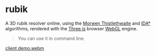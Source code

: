 # rubik

A 3D rubik resolver online, using the [Morwen Thistlethwaite](https://en.wikipedia.org/wiki/Morwen_Thistlethwaite) and [IDA*](https://en.wikipedia.org/wiki/Iterative_deepening_A*) algorithms, rendered with the [Three.js](https://threejs.org/) browser [WebGL](https://en.wikipedia.org/wiki/WebGL) engine.

> You can use it in command line.

[client demo.webm](https://user-images.githubusercontent.com/50099834/197333015-2a1fd24c-623f-4ab2-8ecf-6fe04b4cbc5a.webm)
